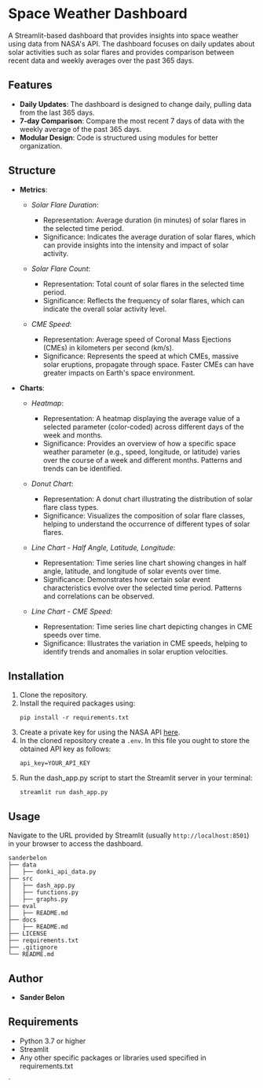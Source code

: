 # Space Weather Dashboard
A Streamlit-based dashboard that provides insights into space weather using data from NASA's API. The dashboard focuses on daily updates about solar activities such as solar flares and provides comparison between recent data and weekly averages over the past 365 days. 

## Features
- **Daily Updates**: The dashboard is designed to change daily, pulling data from the last 365 days.
- **7-day Comparison**: Compare the most recent 7 days of data with the weekly average of the past 365 days.
- **Modular Design**: Code is structured using modules for better organization.

## Structure
- **Metrics**:
   - *Solar Flare Duration*:
        - Representation: Average duration (in minutes) of solar flares in the selected time period.
        - Significance: Indicates the average duration of solar flares, which can provide insights into the intensity and impact of solar activity.

   - *Solar Flare Count*:
        - Representation: Total count of solar flares in the selected time period.
        - Significance: Reflects the frequency of solar flares, which can indicate the overall solar activity level.

   - *CME Speed*:
        - Representation: Average speed of Coronal Mass Ejections (CMEs) in kilometers per second (km/s).
        - Significance: Represents the speed at which CMEs, massive solar eruptions, propagate through space. Faster CMEs can have greater impacts on Earth's space environment.

- **Charts**:

   - *Heatmap*:
        - Representation: A heatmap displaying the average value of a selected parameter (color-coded) across different days of the week and months.
        - Significance: Provides an overview of how a specific space weather parameter (e.g., speed, longitude, or latitude) varies over the course of a week and different months. Patterns and trends can be identified.

   - *Donut Chart*:
        - Representation: A donut chart illustrating the distribution of solar flare class types.
        - Significance: Visualizes the composition of solar flare classes, helping to understand the occurrence of different types of solar flares.

   - *Line Chart - Half Angle, Latitude, Longitude*:
        - Representation: Time series line chart showing changes in half angle, latitude, and longitude of solar events over time.
        - Significance: Demonstrates how certain solar event characteristics evolve over the selected time period. Patterns and correlations can be observed.

   - *Line Chart - CME Speed*:
        - Representation: Time series line chart depicting changes in CME speeds over time.
        - Significance: Illustrates the variation in CME speeds, helping to identify trends and anomalies in solar eruption velocities.

## Installation
1. Clone the repository.
2. Install the required packages using:
   ```
   pip install -r requirements.txt
   ```
3. Create a private key for using the NASA API [here](https://api.nasa.gov/).
4. In the cloned repository create a ``` .env ```. In this file you ought to store the obtained API key as follows:
   ```
   api_key=YOUR_API_KEY
   ```
5. Run the dash_app.py script to start the Streamlit server in your terminal:
   ```
   streamlit run dash_app.py
   ```

## Usage
Navigate to the URL provided by Streamlit (usually `http://localhost:8501`) in your browser to access the dashboard.

```
sanderbelon
├── data
│   ├── donki_api_data.py
├── src
│   ├── dash_app.py
│   ├── functions.py
│   ├── graphs.py  
├── eval
│   ├── README.md
├── docs
│   ├── README.md
├── LICENSE
├── requirements.txt
├── .gitignore
└── README.md
```

## Author
- **Sander Belon**

## Requirements
- Python 3.7 or higher
- Streamlit
- Any other specific packages or libraries used specified in requirements.txt

`

